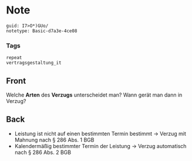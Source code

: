 # Note
```
guid: I7>O*)GUo/
notetype: Basic-d7a3e-4ce08
```

### Tags
```
repeat
vertragsgestaltung_it
```

## Front
Welche <b>Arten</b> des <b>Verzugs</b> unterscheidet man? Wann
gerät man dann in Verzug?

## Back
<ul>
  <li>Leistung ist nicht auf einen bestimmten Termin bestimmt →
  Verzug mit Mahnung nach § 286 Abs. 1 BGB
  <li>Kalendermäßig bestimmter Termin der Leistung → Verzug
  automatisch nach § 286 Abs. 2 BGB
</ul>
